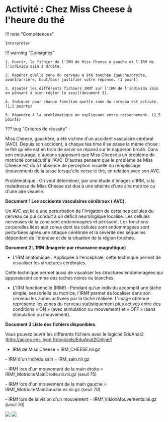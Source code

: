 # Activité : Chez Miss Cheese à l'heure du thé

!!! note "Compétences"

    Interpréter

!!! warning "Consignes"

    1. Ouvrir, le fichier de l'IRM de Miss Cheese à gauche et l'IRM de l'individu sain à droite.

    2. Repérer quelle zone du cerveau a été touchée (gauche/droite, avant/arrière, haut/bas) justifier votre réponse. (1 point)

    3. Ajouter les différents fichiers IRMf sur l'IRM de l'individu sain en pensant à bien régler le seuil(document 3).

    4. Indiquer pour chaque fonction quelle zone du cerveau est activée. (1,5 points)

    5. Répondre à la problématique en expliquant votre raisonnement. (2,5 points)

    
??? bug "Critères de réussite"
    - 



Miss Cheese, gauchère, a été victime d'un accident vasculaire cérébral (AVC). Depuis son accident, à chaque tea time il se passe la même chose : le thé qu'elle est en train de servir se répand sur le napperon brodé. Dans son entourage, d'aucuns supposent que Miss Cheese a un problème de motricité consécutif à l'AVC. D'autres pensent que le problème de Miss Cheese est dû à l'absence de perception visuelle du remplissage (mouvement) de la tasse lorsqu'elle verse le thé, en relation avec son AVC.


Problématique : On veut déterminer, par une étude d'images d'IRM, si la maladresse de Miss Cheese est due à une atteinte d'une aire motrice ou d'une aire visuelle.


**Document 1 Les accidents vasculaires cérébraux ( AVC).**

Un AVC est lié à une perturbation de l'irrigation de certaines cellules du cerveau ce qui conduit à un déficit neurologique localisé. Les cellules nerveuses de la zone sont endommagées et périssent. Les fonctions corporelles liées aux zones dont les cellules sont endommagées sont perturbées après une attaque cérébrale et la sévérité des séquelles dépendent de l'étendue et de la situation de la région touchée.

**Document 2 L'IRM (Imagerie par résonance magnétique)**

- L'IRM anatomique : Appliquée à l'encéphale, cette technique permet de visualiser les structures cérébrales.

Cette technique permet aussi de visualiser les structures endommagées qui apparaissent comme des taches noires ou blanches.

- L'IRM fonctionnelle (IRMf) : Pendant qu'un individu accomplit une tâche simple, sensorielle ou motrice, l'IRMf permet de localiser dans son cerveau les zones activées par la tâche réalisée. L'image obtenue représente les zones du cerveau statistiquement plus actives entre des conditions « ON » (avec stimulation ou mouvement) et « OFF » (sans stimulation ou mouvement).

**Document 3 Liste des fichiers disponibles.**

Vous pouvez ouvrir les différents fichiers avec le logiciel EduAnat2
(<http://acces.ens-lyon.fr/logiciels/EduAnat2Online/>)

- IRM de Miss Cheese = IRM_CHEESE.nii.gz

- IRM d'un indivdu sain = IRM_sain.nii.gz

- IRMf lors d'un mouvement de la main droite = IRMf_MotriciteMainDroite.nii.nii.gz (seuil 75)

- IRMf lors d'un mouvement de la main gauche = IRMf_MotriciteMainGauche.nii.nii.gz (seuil 70)

- IRMf lors de la vision d'un mouvement = IRMf_VisionMouvements.nii.gz (seuil 70)

![](Pictures/ficheEduAnatomist1.jpg)
![](Pictures/ficheEduAnatomist2.jpg)




